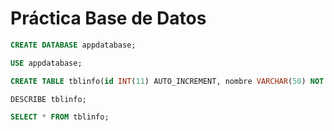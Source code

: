 # Práctica Base de Datos

```sql
CREATE DATABASE appdatabase;
```

```sql
USE appdatabase;
```

```sql
CREATE TABLE tblinfo(id INT(11) AUTO_INCREMENT, nombre VARCHAR(50) NOT NULL, apellido VARCHAR(50) NOT NULL, correo VARCHAR(50) NOT NULL, PRIMARY KEY(id));
```

```sql
DESCRIBE tblinfo;
```

```sql
SELECT * FROM tblinfo;
```
